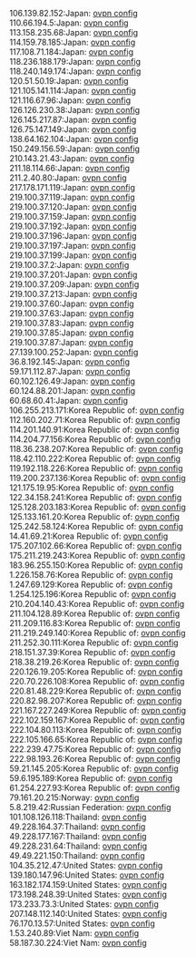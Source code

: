106.139.82.152:Japan: [ovpn config](vpn/106_139_82_152.ovpn)  
110.66.194.5:Japan: [ovpn config](vpn/110_66_194_5.ovpn)  
113.158.235.68:Japan: [ovpn config](vpn/113_158_235_68.ovpn)  
114.159.78.185:Japan: [ovpn config](vpn/114_159_78_185.ovpn)  
117.108.71.184:Japan: [ovpn config](vpn/117_108_71_184.ovpn)  
118.236.188.179:Japan: [ovpn config](vpn/118_236_188_179.ovpn)  
118.240.149.174:Japan: [ovpn config](vpn/118_240_149_174.ovpn)  
120.51.50.19:Japan: [ovpn config](vpn/120_51_50_19.ovpn)  
121.105.141.114:Japan: [ovpn config](vpn/121_105_141_114.ovpn)  
121.116.67.96:Japan: [ovpn config](vpn/121_116_67_96.ovpn)  
126.126.230.38:Japan: [ovpn config](vpn/126_126_230_38.ovpn)  
126.145.217.87:Japan: [ovpn config](vpn/126_145_217_87.ovpn)  
126.75.147.149:Japan: [ovpn config](vpn/126_75_147_149.ovpn)  
138.64.162.104:Japan: [ovpn config](vpn/138_64_162_104.ovpn)  
150.249.156.59:Japan: [ovpn config](vpn/150_249_156_59.ovpn)  
210.143.21.43:Japan: [ovpn config](vpn/210_143_21_43.ovpn)  
211.18.114.66:Japan: [ovpn config](vpn/211_18_114_66.ovpn)  
211.2.40.80:Japan: [ovpn config](vpn/211_2_40_80.ovpn)  
217.178.171.119:Japan: [ovpn config](vpn/217_178_171_119.ovpn)  
219.100.37.119:Japan: [ovpn config](vpn/219_100_37_119.ovpn)  
219.100.37.120:Japan: [ovpn config](vpn/219_100_37_120.ovpn)  
219.100.37.159:Japan: [ovpn config](vpn/219_100_37_159.ovpn)  
219.100.37.192:Japan: [ovpn config](vpn/219_100_37_192.ovpn)  
219.100.37.196:Japan: [ovpn config](vpn/219_100_37_196.ovpn)  
219.100.37.197:Japan: [ovpn config](vpn/219_100_37_197.ovpn)  
219.100.37.199:Japan: [ovpn config](vpn/219_100_37_199.ovpn)  
219.100.37.2:Japan: [ovpn config](vpn/219_100_37_2.ovpn)  
219.100.37.201:Japan: [ovpn config](vpn/219_100_37_201.ovpn)  
219.100.37.209:Japan: [ovpn config](vpn/219_100_37_209.ovpn)  
219.100.37.213:Japan: [ovpn config](vpn/219_100_37_213.ovpn)  
219.100.37.60:Japan: [ovpn config](vpn/219_100_37_60.ovpn)  
219.100.37.63:Japan: [ovpn config](vpn/219_100_37_63.ovpn)  
219.100.37.83:Japan: [ovpn config](vpn/219_100_37_83.ovpn)  
219.100.37.85:Japan: [ovpn config](vpn/219_100_37_85.ovpn)  
219.100.37.87:Japan: [ovpn config](vpn/219_100_37_87.ovpn)  
27.139.100.252:Japan: [ovpn config](vpn/27_139_100_252.ovpn)  
36.8.192.145:Japan: [ovpn config](vpn/36_8_192_145.ovpn)  
59.171.112.87:Japan: [ovpn config](vpn/59_171_112_87.ovpn)  
60.102.126.49:Japan: [ovpn config](vpn/60_102_126_49.ovpn)  
60.124.88.201:Japan: [ovpn config](vpn/60_124_88_201.ovpn)  
60.68.60.41:Japan: [ovpn config](vpn/60_68_60_41.ovpn)  
106.255.213.171:Korea Republic of: [ovpn config](vpn/106_255_213_171.ovpn)  
112.160.202.71:Korea Republic of: [ovpn config](vpn/112_160_202_71.ovpn)  
114.201.140.91:Korea Republic of: [ovpn config](vpn/114_201_140_91.ovpn)  
114.204.77.156:Korea Republic of: [ovpn config](vpn/114_204_77_156.ovpn)  
118.36.238.207:Korea Republic of: [ovpn config](vpn/118_36_238_207.ovpn)  
118.42.110.222:Korea Republic of: [ovpn config](vpn/118_42_110_222.ovpn)  
119.192.118.226:Korea Republic of: [ovpn config](vpn/119_192_118_226.ovpn)  
119.200.237.136:Korea Republic of: [ovpn config](vpn/119_200_237_136.ovpn)  
121.175.19.95:Korea Republic of: [ovpn config](vpn/121_175_19_95.ovpn)  
122.34.158.241:Korea Republic of: [ovpn config](vpn/122_34_158_241.ovpn)  
125.128.203.183:Korea Republic of: [ovpn config](vpn/125_128_203_183.ovpn)  
125.133.161.20:Korea Republic of: [ovpn config](vpn/125_133_161_20.ovpn)  
125.242.58.124:Korea Republic of: [ovpn config](vpn/125_242_58_124.ovpn)  
14.41.69.21:Korea Republic of: [ovpn config](vpn/14_41_69_21.ovpn)  
175.207.102.66:Korea Republic of: [ovpn config](vpn/175_207_102_66.ovpn)  
175.211.219.243:Korea Republic of: [ovpn config](vpn/175_211_219_243.ovpn)  
183.96.255.150:Korea Republic of: [ovpn config](vpn/183_96_255_150.ovpn)  
1.226.158.76:Korea Republic of: [ovpn config](vpn/1_226_158_76.ovpn)  
1.247.69.129:Korea Republic of: [ovpn config](vpn/1_247_69_129.ovpn)  
1.254.125.196:Korea Republic of: [ovpn config](vpn/1_254_125_196.ovpn)  
210.204.140.43:Korea Republic of: [ovpn config](vpn/210_204_140_43.ovpn)  
211.104.128.89:Korea Republic of: [ovpn config](vpn/211_104_128_89.ovpn)  
211.209.116.83:Korea Republic of: [ovpn config](vpn/211_209_116_83.ovpn)  
211.219.249.140:Korea Republic of: [ovpn config](vpn/211_219_249_140.ovpn)  
211.252.30.111:Korea Republic of: [ovpn config](vpn/211_252_30_111.ovpn)  
218.151.37.39:Korea Republic of: [ovpn config](vpn/218_151_37_39.ovpn)  
218.38.219.26:Korea Republic of: [ovpn config](vpn/218_38_219_26.ovpn)  
220.126.19.205:Korea Republic of: [ovpn config](vpn/220_126_19_205.ovpn)  
220.70.226.108:Korea Republic of: [ovpn config](vpn/220_70_226_108.ovpn)  
220.81.48.229:Korea Republic of: [ovpn config](vpn/220_81_48_229.ovpn)  
220.82.98.207:Korea Republic of: [ovpn config](vpn/220_82_98_207.ovpn)  
221.167.227.249:Korea Republic of: [ovpn config](vpn/221_167_227_249.ovpn)  
222.102.159.167:Korea Republic of: [ovpn config](vpn/222_102_159_167.ovpn)  
222.104.80.113:Korea Republic of: [ovpn config](vpn/222_104_80_113.ovpn)  
222.105.166.65:Korea Republic of: [ovpn config](vpn/222_105_166_65.ovpn)  
222.239.47.75:Korea Republic of: [ovpn config](vpn/222_239_47_75.ovpn)  
222.98.193.26:Korea Republic of: [ovpn config](vpn/222_98_193_26.ovpn)  
59.21.145.205:Korea Republic of: [ovpn config](vpn/59_21_145_205.ovpn)  
59.6.195.189:Korea Republic of: [ovpn config](vpn/59_6_195_189.ovpn)  
61.254.227.93:Korea Republic of: [ovpn config](vpn/61_254_227_93.ovpn)  
79.161.20.215:Norway: [ovpn config](vpn/79_161_20_215.ovpn)  
5.8.219.42:Russian Federation: [ovpn config](vpn/5_8_219_42.ovpn)  
101.108.126.118:Thailand: [ovpn config](vpn/101_108_126_118.ovpn)  
49.228.164.37:Thailand: [ovpn config](vpn/49_228_164_37.ovpn)  
49.228.177.167:Thailand: [ovpn config](vpn/49_228_177_167.ovpn)  
49.228.231.64:Thailand: [ovpn config](vpn/49_228_231_64.ovpn)  
49.49.221.150:Thailand: [ovpn config](vpn/49_49_221_150.ovpn)  
104.35.212.47:United States: [ovpn config](vpn/104_35_212_47.ovpn)  
139.180.147.96:United States: [ovpn config](vpn/139_180_147_96.ovpn)  
163.182.174.159:United States: [ovpn config](vpn/163_182_174_159.ovpn)  
173.198.248.39:United States: [ovpn config](vpn/173_198_248_39.ovpn)  
173.233.73.3:United States: [ovpn config](vpn/173_233_73_3.ovpn)  
207.148.112.140:United States: [ovpn config](vpn/207_148_112_140.ovpn)  
76.170.13.57:United States: [ovpn config](vpn/76_170_13_57.ovpn)  
1.53.240.89:Viet Nam: [ovpn config](vpn/1_53_240_89.ovpn)  
58.187.30.224:Viet Nam: [ovpn config](vpn/58_187_30_224.ovpn)  
